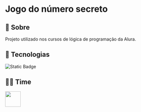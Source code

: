 <h1>Jogo do número secreto</h1>

<h2>🎱 Sobre</h2>
<p>Projeto utilizado nos cursos de lógica de programação da Alura.</p>

## 🚀 Tecnologias

![Static Badge](https://img.shields.io/badge/HTML-brightgreen?style=plastic&logoSize=%3Csvg%20role%3D%22img%22%20viewBox%3D%220%200%2024%2024%22%20xmlns%3D%22http%3A%2F%2Fwww.w3.org%2F2000%2Fsvg%22%3E%3Ctitle%3EHTML5%3C%2Ftitle%3E%3Cpath%20d%3D%22M1.5%200h21l-1.91%2021.563L11.977%2024l-8.564-2.438L1.5%200zm7.031%209.75l-.232-2.718%2010.059.003.23-2.622L5.412%204.41l.698%208.01h9.126l-.326%203.426-2.91.804-2.955-.81-.188-2.11H6.248l.33%204.171L12%2019.351l5.379-1.443.744-8.157H8.531z%22%2F%3E%3C%2Fsvg%3E)

## 💃🏾 Time

<div>
  <img src="https://github.com/KahSantos1985/numero-secreto/assets/96356487/99b7e5d7-3a6d-4b45-a056-6181427bc8ce" width="50px"/>
</div>


